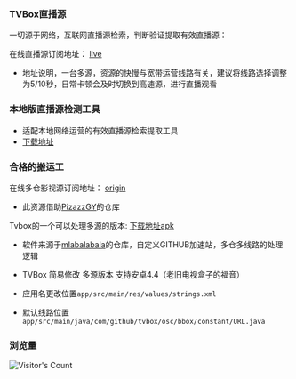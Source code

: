 ### TVBox直播源

一切源于网络，互联网直播源检索，判断验证提取有效直播源：

在线直播源订阅地址： [live](https://mirror.ghproxy.com/raw.githubusercontent.com/Supprise0901/TVBox_warehouse/main/live.txt)

* 地址说明，一台多源，资源的快慢与宽带运营线路有关，建议将线路选择调整为5/10秒，日常卡顿会及时切换到高速源，进行直播观看

### 本地版直播源检测工具

* 适配本地网络运营的有效直播源检索提取工具
* [下载地址](https://mirror.ghproxy.com/raw.githubusercontent.com/Supprise0901/TVBox_warehouse/main/local_find/find_source.rar)

### 合格的搬运工

在线多仓影视源订阅地址：  [origin](https://mirror.ghproxy.com/raw.githubusercontent.com/Supprise0901/TVBox_warehouse/main/warehouse.txt)

* 此资源借助[PizazzGY](https://github.com/PizazzGY/TVBox_warehouse)的仓库

Tvbox的一个可以处理多源的版本:  [下载地址apk](https://mirror.ghproxy.com/raw.githubusercontent.com/Supprise0901/TVbox/main/Release/app-release.apk)

* 软件来源于[mlabalabala](https://github.com/mlabalabala/box)的仓库，自定义GITHUB加速站，多仓多线路的处理逻辑

* TVBox 简易修改 多源版本 支持安卓4.4（老旧电视盒子的福音）

- 应用名更改位置```app/src/main/res/values/strings.xml```

- 默认线路位置 ```app/src/main/java/com/github/tvbox/osc/bbox/constant/URL.java```

### 浏览量

![Visitor's Count](https://profile-counter.glitch.me/Supprise0901_TVBox_warehouse/count.svg)




